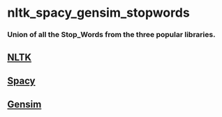 # nltk_spacy_gensim_stopwords

### Union of all the Stop_Words from the three popular libraries.

## [NLTK](https://www.nltk.org/)
## [Spacy](https://spacy.io/)
## [Gensim](https://radimrehurek.com/gensim/)
